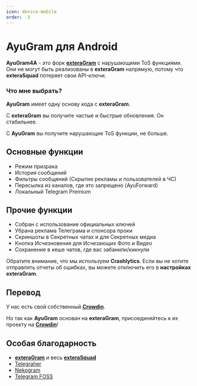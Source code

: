 ```yaml
---
icon: device-mobile
order: -3
---
```


# AyuGram для Android

**AyuGram4A** - это форк **[exteraGram](https://github.com/exteraSquad/exteraGram)** с нарушающими ToS функциями.
Они не могут быть реализованы в **exteraGram** напрямую, потому что **exteraSquad** потеряет свои API-ключи.

### Что мне выбрать?

**AyuGram** имеет одну основу кода с **exteraGram**.

С **exteraGram** вы получите частые и быстрые обновления. Он стабильнее.

С **AyuGram** вы получите нарушающие ToS функции, не больше.

## Основные функции

- Режим призрака
- История сообщений
- Фильтры сообщений (Скрытие рекламы и пользователей в ЧС)
- Пересылка из каналов, где это запрещено (AyuForward)
- Локальный Telegram Premium

## Прочие функции

- Собран с использование официальных ключей
- Убрана реклама Телеграма и спонсора проки
- Скриншоты в Секретных чатах и для Секретных медиа
- Кнопка Исчезновения для Исчезающих Фото и Видео
- Сохранение в кеше чатов, где вас забанили/кикнули

Обратите внимание, что мы используем **Crashlytics**.
Если вы не хотите отправлять отчеты об ошибках, вы можете отключить его в **настройках exteraGram**.

## Перевод

У нас есть свой собственный  **[Crowdin](https://translate.ayugram.one)**.

Но так как **AyuGram** основан на  **exteraGram**, присоединяйтесь к их проекту на **[Crowdin](https://crowdin.com/project/exteralocales)**!

## Особая благодарность

- **[exteraGram](https://github.com/exteraSquad/exteraGram)** и весь **[exteraSquad](https://exteragram.app)**
- [Telegraher](https://github.com/nikitasius/Telegraher)
- [Nekogram](https://gitlab.com/Nekogram/Nekogram)
- [Telegram FOSS](https://github.com/Telegram-FOSS-Team/Telegram-FOSS)
